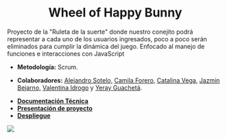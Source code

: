 <h1 align="center">Wheel of Happy Bunny</h1>
<p>Proyecto de la "Ruleta de la suerte" donde nuestro conejito podrá representar a cada uno de los usuarios ingresados, poco a poco serán eliminados para cumplir la dinámica del juego. Enfocado al manejo de funciones e interacciones con JavaScript</p>
<ul>
  <li><b>Metodología:</b> Scrum.</li>
  <li>
    <p><b>Colaboradores:</b>
      <a href="https://github.com/Ale8604"> Alejandro Sotelo,</a>
      <a href="https://github.com/CamilaForer"> Camila Forero,</a>
      <a href="https://github.com/lidvegla"> Catalina Vega,</a>
      <a href="https://github.com/Jlbejarano662"> Jazmin Bejarno,</a>
      <a href="https://github.com/valentinaidrogo1999"> Valentina Idrogo</a> y
      <a href="https://github.com/yeray004"> Yeray Guachetá</a>.
  </li>
  <li>
    <a href="https://docs.google.com/document/d/1Z7aW-o-frX4wxn9ZXm-dTLxXnflFqlTTa0-9BxLAR1I/edit?usp=sharing">
      <b> Documentación Técnica</b>
    </a>
  </li>
  <li>
    <a href="https://www.canva.com/design/DAFTcT2IPs8/i0RsAvaMk2RbjgLJ39Rphw/edit?utm_content=DAFTcT2IPs8&utm_campaign=designshare&utm_medium=link2&utm_source=sharebutton">
      <b>
        Presentación de proyecto
      </b>
    </a>
  </li>
  <li>
    <a href="https://wheel-of-happy.netlify.app/">
      <b>Despliegue</b>
    </a>
  </li>
</ul>
<img src="https://user-images.githubusercontent.com/112450784/205377390-b844a231-7afe-4292-837f-229b6ce95066.png">
</p>
